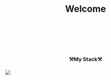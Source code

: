 <h1 align="center">Welcome<h1><br><br>

<h3 align="center">⚒️My Stack⚒️<h3>
 <img src="https://img.shields.io/badge/Python-3766AB?style=flat-square&logo=Python&logoColor=white"/></a>&nbsp 

